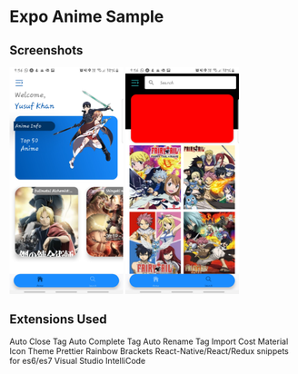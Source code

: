 # Expo Anime Sample

## Screenshots

<div class="row">
<img src="ScreenShots/Image1.png" width=200, height=400 > 
<img src="ScreenShots/Image2.png" width=200, height=400 > 
</div>

## Extensions Used

Auto Close Tag
Auto Complete Tag
Auto Rename Tag
Import Cost
Material Icon Theme
Prettier
Rainbow Brackets
React-Native/React/Redux snippets for es6/es7
Visual Studio IntelliCode

